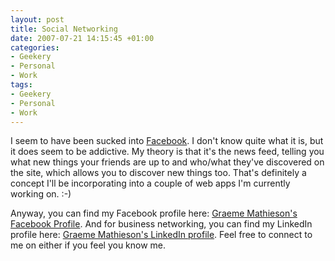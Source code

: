 ```yaml
---
layout: post
title: Social Networking
date: 2007-07-21 14:15:45 +01:00
categories:
- Geekery
- Personal
- Work
tags:
- Geekery
- Personal
- Work
---
```

I seem to have been sucked into [Facebook](http://www.facebook.com/).  I don't know quite what it is, but it does seem to be addictive.  My theory is that it's the news feed, telling you what new things your friends are up to and who/what they've discovered on the site, which allows you to discover new things too.  That's definitely a concept I'll be incorporating into a couple of web apps I'm currently working on. :-)

Anyway, you can find my Facebook profile here: [Graeme Mathieson's Facebook Profile](http://www.facebook.com/profile.php?id=500870819).  And for business networking, you can find my LinkedIn profile here: [Graeme Mathieson's LinkedIn profile](http://www.linkedin.com/in/mathie).  Feel free to connect to me on either if you feel you know me.
